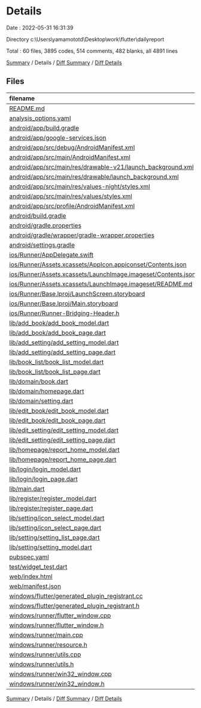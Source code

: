 # Details

Date : 2022-05-31 16:31:39

Directory c:\Users\yamamototd\Desktop\work\flutter\dailyreport

Total : 60 files,  3895 codes, 514 comments, 482 blanks, all 4891 lines

[Summary](results.md) / Details / [Diff Summary](diff.md) / [Diff Details](diff-details.md)

## Files
| filename | language | code | comment | blank | total |
| :--- | :--- | ---: | ---: | ---: | ---: |
| [README.md](/README.md) | Markdown | 10 | 0 | 7 | 17 |
| [analysis_options.yaml](/analysis_options.yaml) | YAML | 3 | 23 | 4 | 30 |
| [android/app/build.gradle](/android/app/build.gradle) | Groovy | 58 | 3 | 13 | 74 |
| [android/app/google-services.json](/android/app/google-services.json) | JSON | 46 | 0 | 0 | 46 |
| [android/app/src/debug/AndroidManifest.xml](/android/app/src/debug/AndroidManifest.xml) | XML | 4 | 3 | 1 | 8 |
| [android/app/src/main/AndroidManifest.xml](/android/app/src/main/AndroidManifest.xml) | XML | 28 | 6 | 1 | 35 |
| [android/app/src/main/res/drawable-v21/launch_background.xml](/android/app/src/main/res/drawable-v21/launch_background.xml) | XML | 4 | 7 | 2 | 13 |
| [android/app/src/main/res/drawable/launch_background.xml](/android/app/src/main/res/drawable/launch_background.xml) | XML | 4 | 7 | 2 | 13 |
| [android/app/src/main/res/values-night/styles.xml](/android/app/src/main/res/values-night/styles.xml) | XML | 9 | 9 | 1 | 19 |
| [android/app/src/main/res/values/styles.xml](/android/app/src/main/res/values/styles.xml) | XML | 9 | 9 | 1 | 19 |
| [android/app/src/profile/AndroidManifest.xml](/android/app/src/profile/AndroidManifest.xml) | XML | 4 | 3 | 1 | 8 |
| [android/build.gradle](/android/build.gradle) | Groovy | 28 | 0 | 5 | 33 |
| [android/gradle.properties](/android/gradle.properties) | Properties | 3 | 0 | 1 | 4 |
| [android/gradle/wrapper/gradle-wrapper.properties](/android/gradle/wrapper/gradle-wrapper.properties) | Properties | 5 | 1 | 1 | 7 |
| [android/settings.gradle](/android/settings.gradle) | Groovy | 8 | 0 | 4 | 12 |
| [ios/Runner/AppDelegate.swift](/ios/Runner/AppDelegate.swift) | Swift | 12 | 0 | 2 | 14 |
| [ios/Runner/Assets.xcassets/AppIcon.appiconset/Contents.json](/ios/Runner/Assets.xcassets/AppIcon.appiconset/Contents.json) | JSON | 122 | 0 | 1 | 123 |
| [ios/Runner/Assets.xcassets/LaunchImage.imageset/Contents.json](/ios/Runner/Assets.xcassets/LaunchImage.imageset/Contents.json) | JSON | 23 | 0 | 1 | 24 |
| [ios/Runner/Assets.xcassets/LaunchImage.imageset/README.md](/ios/Runner/Assets.xcassets/LaunchImage.imageset/README.md) | Markdown | 3 | 0 | 2 | 5 |
| [ios/Runner/Base.lproj/LaunchScreen.storyboard](/ios/Runner/Base.lproj/LaunchScreen.storyboard) | XML | 36 | 1 | 1 | 38 |
| [ios/Runner/Base.lproj/Main.storyboard](/ios/Runner/Base.lproj/Main.storyboard) | XML | 25 | 1 | 1 | 27 |
| [ios/Runner/Runner-Bridging-Header.h](/ios/Runner/Runner-Bridging-Header.h) | C++ | 1 | 0 | 1 | 2 |
| [lib/add_book/add_book_model.dart](/lib/add_book/add_book_model.dart) | Dart | 61 | 1 | 13 | 75 |
| [lib/add_book/add_book_page.dart](/lib/add_book/add_book_page.dart) | Dart | 155 | 32 | 11 | 198 |
| [lib/add_setting/add_setting_model.dart](/lib/add_setting/add_setting_model.dart) | Dart | 49 | 1 | 13 | 63 |
| [lib/add_setting/add_setting_page.dart](/lib/add_setting/add_setting_page.dart) | Dart | 328 | 27 | 17 | 372 |
| [lib/book_list/book_list_model.dart](/lib/book_list/book_list_model.dart) | Dart | 104 | 2 | 22 | 128 |
| [lib/book_list/book_list_page.dart](/lib/book_list/book_list_page.dart) | Dart | 183 | 97 | 13 | 293 |
| [lib/domain/book.dart](/lib/domain/book.dart) | Dart | 14 | 0 | 1 | 15 |
| [lib/domain/homepage.dart](/lib/domain/homepage.dart) | Dart | 7 | 0 | 2 | 9 |
| [lib/domain/setting.dart](/lib/domain/setting.dart) | Dart | 11 | 0 | 1 | 12 |
| [lib/edit_book/edit_book_model.dart](/lib/edit_book/edit_book_model.dart) | Dart | 52 | 3 | 10 | 65 |
| [lib/edit_book/edit_book_page.dart](/lib/edit_book/edit_book_page.dart) | Dart | 115 | 5 | 9 | 129 |
| [lib/edit_setting/edit_setting_model.dart](/lib/edit_setting/edit_setting_model.dart) | Dart | 59 | 8 | 14 | 81 |
| [lib/edit_setting/edit_setting_page.dart](/lib/edit_setting/edit_setting_page.dart) | Dart | 270 | 10 | 6 | 286 |
| [lib/homepage/report_home_model.dart](/lib/homepage/report_home_model.dart) | Dart | 171 | 46 | 29 | 246 |
| [lib/homepage/report_home_page.dart](/lib/homepage/report_home_page.dart) | Dart | 358 | 72 | 24 | 454 |
| [lib/login/login_model.dart](/lib/login/login_model.dart) | Dart | 51 | 1 | 14 | 66 |
| [lib/login/login_page.dart](/lib/login/login_page.dart) | Dart | 131 | 1 | 3 | 135 |
| [lib/main.dart](/lib/main.dart) | Dart | 21 | 0 | 3 | 24 |
| [lib/register/register_model.dart](/lib/register/register_model.dart) | Dart | 43 | 2 | 12 | 57 |
| [lib/register/register_page.dart](/lib/register/register_page.dart) | Dart | 81 | 1 | 3 | 85 |
| [lib/setting/icon_select_model.dart](/lib/setting/icon_select_model.dart) | Dart | 54 | 0 | 12 | 66 |
| [lib/setting/icon_select_page.dart](/lib/setting/icon_select_page.dart) | Dart | 298 | 0 | 12 | 310 |
| [lib/setting/setting_list_page.dart](/lib/setting/setting_list_page.dart) | Dart | 221 | 24 | 18 | 263 |
| [lib/setting/setting_model.dart](/lib/setting/setting_model.dart) | Dart | 54 | 0 | 12 | 66 |
| [pubspec.yaml](/pubspec.yaml) | YAML | 23 | 0 | 9 | 32 |
| [test/widget_test.dart](/test/widget_test.dart) | Dart | 14 | 10 | 7 | 31 |
| [web/index.html](/web/index.html) | HTML | 80 | 18 | 7 | 105 |
| [web/manifest.json](/web/manifest.json) | JSON | 35 | 0 | 1 | 36 |
| [windows/flutter/generated_plugin_registrant.cc](/windows/flutter/generated_plugin_registrant.cc) | C++ | 6 | 4 | 5 | 15 |
| [windows/flutter/generated_plugin_registrant.h](/windows/flutter/generated_plugin_registrant.h) | C++ | 5 | 5 | 6 | 16 |
| [windows/runner/flutter_window.cpp](/windows/runner/flutter_window.cpp) | C++ | 45 | 4 | 13 | 62 |
| [windows/runner/flutter_window.h](/windows/runner/flutter_window.h) | C++ | 20 | 5 | 9 | 34 |
| [windows/runner/main.cpp](/windows/runner/main.cpp) | C++ | 30 | 4 | 10 | 44 |
| [windows/runner/resource.h](/windows/runner/resource.h) | C++ | 9 | 6 | 2 | 17 |
| [windows/runner/utils.cpp](/windows/runner/utils.cpp) | C++ | 53 | 2 | 10 | 65 |
| [windows/runner/utils.h](/windows/runner/utils.h) | C++ | 8 | 6 | 6 | 20 |
| [windows/runner/win32_window.cpp](/windows/runner/win32_window.cpp) | C++ | 183 | 15 | 48 | 246 |
| [windows/runner/win32_window.h](/windows/runner/win32_window.h) | C++ | 48 | 29 | 22 | 99 |

[Summary](results.md) / Details / [Diff Summary](diff.md) / [Diff Details](diff-details.md)